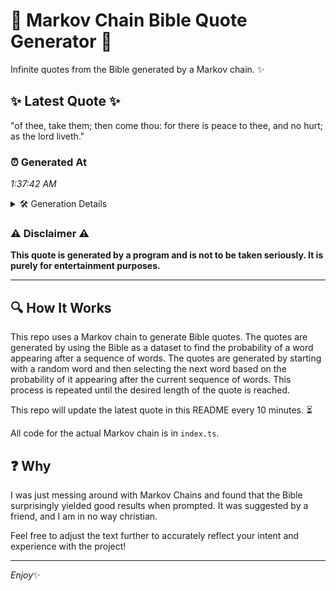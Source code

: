 # 📖 Markov Chain Bible Quote Generator 📖

Infinite quotes from the Bible generated by a Markov chain. ✨

## ✨ Latest Quote ✨
"of thee, take them; then come thou: for there is peace to thee, and no hurt; as the lord liveth."

### ⏰ Generated At
*1:37:42 AM*

<details>
    <summary>🛠️ Generation Details</summary>
    <p>
        <strong>🌱 Seed:</strong> of<br>
        <strong>🔄 Iterations:</strong> 19<br>
        <strong>📜 Context History:</strong><br>[ of ]: thee,<br>[ of, thee, ]: take<br>[ of, thee,, take ]: them;<br>[ of, thee,, take, them; ]: then<br>[ of, thee,, take, them;, then ]: come<br>[ of, thee,, take, them;, then, come ]: thou:<br>[ thee,, take, them;, then, come, thou: ]: for<br>[ take, them;, then, come, thou:, for ]: there<br>[ them;, then, come, thou:, for, there ]: is<br>[ then, come, thou:, for, there, is ]: peace<br>[ come, thou:, for, there, is, peace ]: to<br>[ thou:, for, there, is, peace, to ]: thee,<br>[ for, there, is, peace, to, thee, ]: and<br>[ there, is, peace, to, thee,, and ]: no<br>[ is, peace, to, thee,, and, no ]: hurt;<br>[ peace, to, thee,, and, no, hurt; ]: as<br>[ to, thee,, and, no, hurt;, as ]: the<br>[ thee,, and, no, hurt;, as, the ]: lord<br>[ and, no, hurt;, as, the, lord ]: liveth.<br>
    </p>
</details>

### ⚠️ Disclaimer ⚠️
**This quote is generated by a program and is not to be taken seriously. It is purely for entertainment purposes.**

---

## 🔍 How It Works

This repo uses a Markov chain to generate Bible quotes. The quotes are generated by using the Bible as a dataset to find the probability of a word appearing after a sequence of words. The quotes are generated by starting with a random word and then selecting the next word based on the probability of it appearing after the current sequence of words. This process is repeated until the desired length of the quote is reached.

This repo will update the latest quote in this README every 10 minutes. ⏳

All code for the actual Markov chain is in `index.ts`.

## ❓ Why

I was just messing around with Markov Chains and found that the Bible surprisingly yielded good results when prompted. 
It was suggested by a friend, and I am in no way christian.

Feel free to adjust the text further to accurately reflect your intent and experience with the project!

---

*Enjoy*✨
